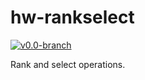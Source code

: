 # hw-rankselect
[![v0.0-branch](https://circleci.com/gh/haskell-works/hw-rankselect/tree/v0.0-branch.svg?style=svg)](https://circleci.com/gh/haskell-works/hw-rankselect/tree/v0.0-branch)

Rank and select operations.
